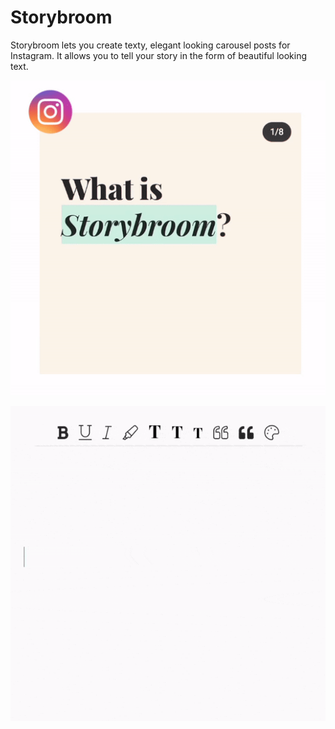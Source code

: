 # Storybroom


Storybroom lets you create texty, elegant looking carousel posts for Instagram. It allows you to tell your story in the form of beautiful looking text.


![Storybroom Instagram screenshot](https://raw.githubusercontent.com/storybroom/storybroom.github.io/master/crop.gif)

![Storybroom editor](https://raw.githubusercontent.com/storybroom/storybroom.github.io/master/editor-storybroom.gif)
